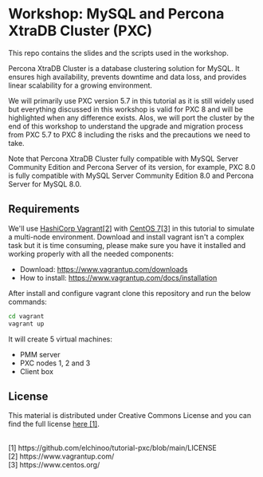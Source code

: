 # Workshop: MySQL and Percona XtraDB Cluster (PXC)

This repo contains the slides and the scripts used in the workshop.

Percona XtraDB Cluster is a database clustering solution for MySQL. It ensures high availability, prevents downtime and data loss, and provides linear scalability for a growing environment.

We will primarily use PXC version 5.7 in this tutorial as it is still widely used but everything discussed in this workshop is valid for PXC 8 and will be highlighted when any difference exists. Alos, we will port the cluster by the end of this workshop to understand the upgrade and migration process from PXC 5.7 to PXC 8 including the risks and the precautions we need to take.

Note that Percona XtraDB Cluster fully compatible with MySQL Server Community Edition and Percona Server of its version, for example, PXC 8.0 is fully compatible with MySQL Server Community Edition 8.0 and Percona Server for MySQL 8.0.

## Requirements

We'll use [HashiCorp Vagrant[2]](https://www.vagrantup.com/) with [CentOS 7[3]](https://www.centos.org/) in this tutorial to simulate a multi-node environment. Download and install vagrant isn't a complex task but it is time consuming, please make sure you have it installed and working properly with all the needed components:

- Download: https://www.vagrantup.com/downloads
- How to install: https://www.vagrantup.com/docs/installation

After install and configure vagrant clone this repository and run the below commands:

```bash
cd vagrant
vagrant up
```

It will create 5 virtual machines:

- PMM server
- PXC nodes 1, 2 and 3
- Client box

## License

This material is distributed under Creative Commons License and you can find the full license [here [1]](https://github.com/elchinoo/tutorial-pxc/blob/main/LICENSE).


<br />
[1] https://github.com/elchinoo/tutorial-pxc/blob/main/LICENSE <br>
[2] https://www.vagrantup.com/ <br>
[3] https://www.centos.org/ <br>